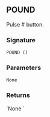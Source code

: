 ## POUND

Pulse # button.


### Signature

`POUND ()`


### Parameters

`None`


### Returns

\`None
\`